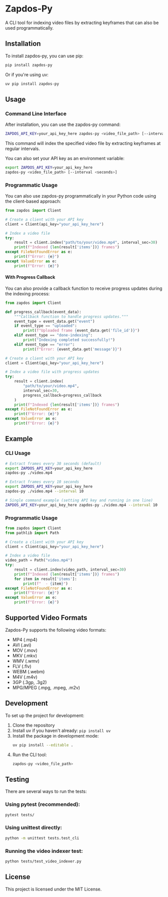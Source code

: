 # Zapdos-Py

A CLI tool for indexing video files by extracting keyframes that can also be used programmatically.

## Installation

To install zapdos-py, you can use pip:

```bash
pip install zapdos-py
```

Or if you're using uv:

```bash
uv pip install zapdos-py
```

## Usage

### Command Line Interface

After installation, you can use the zapdos-py command:

```bash
ZAPDOS_API_KEY=your_api_key_here zapdos-py <video_file_path> [--interval <seconds>]
```

This command will index the specified video file by extracting keyframes at regular intervals.

You can also set your API key as an environment variable:

```bash
export ZAPDOS_API_KEY=your_api_key_here
zapdos-py <video_file_path> [--interval <seconds>]
```

### Programmatic Usage

You can also use zapdos-py programmatically in your Python code using the client-based approach:

```python
from zapdos import Client

# Create a client with your API key
client = Client(api_key="your_api_key_here")

# Index a video file
try:
    result = client.index("path/to/your/video.mp4", interval_sec=30)
    print(f"Indexed {len(result['items'])} frames")
except FileNotFoundError as e:
    print(f"Error: {e}")
except ValueError as e:
    print(f"Error: {e}")
```

#### With Progress Callback

You can also provide a callback function to receive progress updates during the indexing process:

```python
from zapdos import Client

def progress_callback(event_data):
    """Callback function to handle progress updates."""
    event_type = event_data.get("event")
    if event_type == "uploaded":
        print(f"Uploaded frame {event_data.get('file_id')}")
    elif event_type == "done-indexing":
        print("Indexing completed successfully!")
    elif event_type == "error":
        print(f"Error: {event_data.get('message')}")

# Create a client with your API key
client = Client(api_key="your_api_key_here")

# Index a video file with progress updates
try:
    result = client.index(
        "path/to/your/video.mp4", 
        interval_sec=30,
        progress_callback=progress_callback
    )
    print(f"Indexed {len(result['items'])} frames")
except FileNotFoundError as e:
    print(f"Error: {e}")
except ValueError as e:
    print(f"Error: {e}")
```

## Example

### CLI Usage
```bash
# Extract frames every 30 seconds (default)
export ZAPDOS_API_KEY=your_api_key_here
zapdos-py ./video.mp4

# Extract frames every 10 seconds
export ZAPDOS_API_KEY=your_api_key_here
zapdos-py ./video.mp4 --interval 10

# Single command example (setting API key and running in one line)
ZAPDOS_API_KEY=your_api_key_here zapdos-py ./video.mp4 --interval 10
```

### Programmatic Usage
```python
from zapdos import Client
from pathlib import Path

# Create a client with your API key
client = Client(api_key="your_api_key_here")

# Index a video file
video_path = Path("video.mp4")
try:
    result = client.index(video_path, interval_sec=30)
    print(f"Indexed {len(result['items'])} frames")
    for item in result['items']:
        print(f"  - {item}")
except FileNotFoundError as e:
    print(f"Error: {e}")
except ValueError as e:
    print(f"Error: {e}")
```

## Supported Video Formats

Zapdos-Py supports the following video formats:
- MP4 (.mp4)
- AVI (.avi)
- MOV (.mov)
- MKV (.mkv)
- WMV (.wmv)
- FLV (.flv)
- WEBM (.webm)
- M4V (.m4v)
- 3GP (.3gp, .3g2)
- MPG/MPEG (.mpg, .mpeg, .m2v)

## Development

To set up the project for development:

1. Clone the repository
2. Install uv if you haven't already: `pip install uv`
3. Install the package in development mode:
   ```bash
   uv pip install --editable .
   ```
4. Run the CLI tool:
   ```bash
   zapdos-py <video_file_path>
   ```

## Testing

There are several ways to run the tests:

### Using pytest (recommended):
```bash
pytest tests/
```

### Using unittest directly:
```bash
python -m unittest tests.test_cli
```

### Running the video indexer test:
```bash
python tests/test_video_indexer.py
```

## License

This project is licensed under the MIT License.